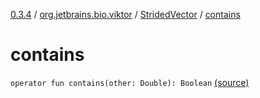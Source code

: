 [0.3.4](../../index.md) / [org.jetbrains.bio.viktor](../index.md) / [StridedVector](index.md) / [contains](.)

# contains

`operator fun contains(other: Double): Boolean` [(source)](https://github.com/JetBrains-Research/viktor/blob/0.3.4/src/main/kotlin/org/jetbrains/bio/viktor/StridedVector.kt#L103)